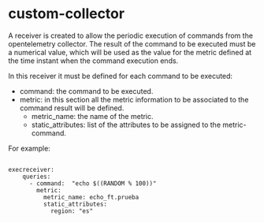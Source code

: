 # custom-collector
A receiver is created to allow the periodic execution of commands from the opentelemetry collector.
The result of the command to be executed must be a numerical value, which will be used as the value for the metric defined at the time instant when the command execution ends.

In this receiver it must be defined for each command to be executed:
- command: the command to be executed.
- metric: in this section all the metric information to be associated to the command result will be defined.
  - metric_name: the name of the metric.
  - static_attributes: list of the attributes to be assigned to the metric-command. 

For example:

<code>
execreceiver:
    queries:
      - command:  "echo $((RANDOM % 100))"
        metric:
          metric_name: echo_ft.prueba
          static_attributes:
            region: "es"

</code>
